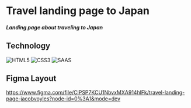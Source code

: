 # Travel landing page to Japan
##### Landing page about traveling to Japan

## Technology
![HTML5](https://img.shields.io/badge/-HTML5-e34f26?logo=html5&logoColor=white)
![CSS3](https://img.shields.io/badge/-CSS3-1572b6?logo=css3&logoColor=white)
![SAAS](https://img.shields.io/badge/-SAAS-1572b6?logo=css3&logoColor=white)

## Figma Layout
https://www.figma.com/file/ClPSP7KCU1NbvxMXA914hlFk/travel-landing-page-jacobvoyles?node-id=0%3A1&mode=dev
